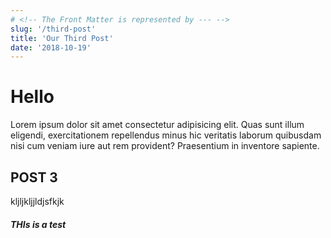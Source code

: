 ```yaml
---
# <!-- The Front Matter is represented by --- -->
slug: '/third-post'
title: 'Our Third Post'
date: '2018-10-19'
---
```


# Hello

Lorem ipsum dolor sit amet consectetur adipisicing elit. Quas sunt illum eligendi, exercitationem repellendus minus hic veritatis laborum quibusdam nisi cum veniam iure aut rem provident? Praesentium in inventore sapiente.

## POST 3

kljljkljjldjsfkjk

##### THIs is a test
